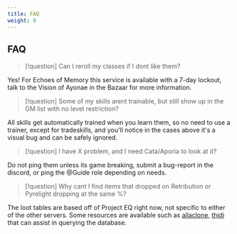 ```yaml
---
title: FAQ
weight: 0
---
```


## FAQ

> [!question]
> Can I reroll my classes if I dont like them?

Yes! For Echoes of Memory this service is available with a 7-day lockout, talk to the Vision of Ayonae in the Bazaar for more information.

> [!question]
> Some of my skills arent trainable, but still show up in the GM list with no level restriction?

All skills get automatically trained when you learn them, so no need to use a trainer, except for tradeskills, and you'll notice in the cases above it's a visual bug and can be safely ignored.


> [!question]
> I have X problem, and I need Cata/Aporia to look at it?

Do not ping them unless its game breaking, submit a bug-report in the discord, or ping the @Guide role depending on needs.


> [!question]
> Why cant I find items that dropped on Retribution or Pyrelight dropping at the same %?

The loot tables are based off of Project EQ right now, not specific to either of the other servers. Some resources are available such as [allaclone](<https://retributioneq.com/allaclone/>), [thjdi](<https://www.thjdi.cc/>) that can assist in querying the database.
